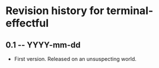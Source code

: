 # Revision history for terminal-effectful

## 0.1 -- YYYY-mm-dd

* First version. Released on an unsuspecting world.
